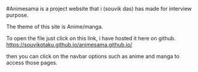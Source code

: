 #Animesama is a project website that i (souvik das) has made for interview purpose.

The theme of this site is Anime/manga.

To open the file just click on this link, i have hosted it here on github. https://souvikotaku.github.io/animesama.github.io/

then you can click on the navbar options such as anime and manga to access those pages.
